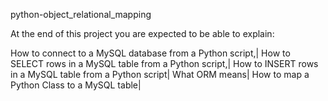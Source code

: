 python-object_relational_mapping





At the end of this project you are expected to be able to explain:

How to connect to a MySQL database from a Python script,|
How to SELECT rows in a MySQL table from a Python script,|
How to INSERT rows in a MySQL table from a Python script|
What ORM means|
How to map a Python Class to a MySQL table|

